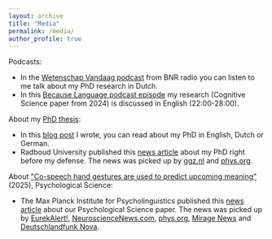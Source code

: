 ```yaml
---
layout: archive
title: "Media"
permalink: /media/
author_profile: true
---
```


Podcasts:
- In the [Wetenschap Vandaag podcast](https://www.bnr.nl/podcast/wetenschap-vandaag/10540686/hoe-onze-handgebaren-voorspellen-wat-we-gaan-zeggen) from BNR radio you can listen to me talk about my PhD research in Dutch.
- In this [Because Language podcast episode](https://becauselanguage.com/95-why-the-far-right-demagogues-language/) my research (Cognitive Science paper from 2024) is discussed in English (22:00-28:00).

About my [PhD thesis](https://hdl.handle.net/2066/316866):
- In this [blog post](https://www.mpi-talkling.mpi.nl/?p=2145&lang=en) I wrote, you can read about my PhD in English, Dutch or German. 
- Radboud University published this [news article](https://www.ru.nl/en/research/research-news/typing-in-mid-air-or-pretending-to-drink-how-using-your-hands-to-communicate-can-help-you-understand-others) about my PhD right before my defense. The news was picked up by [ggz.nl](https://ggz.nl/onderzoek-hoe-handgebaren-kunnen-helpen-om-iemand-te-begrijpen/) and [phys.org](https://phys.org/news/2025-03-mid-air-communicate.html). 

About ["Co-speech hand gestures are used to predict upcoming meaning"](https://doi.org/10.1177/09567976251331041) (2025), Psychological Science:
- The Max Planck Institute for Psycholinguistics published this [news article](https://www.mpi.nl/news/listeners-use-gestures-predict-upcoming-words) about our Psychological Science paper. The news was picked up by [EurekAlert!](https://www.eurekalert.org/news-releases/1080940), [NeuroscienceNews.com](https://neurosciencenews.com/gesture-speech-prediction-28684/), [phys.org](https://phys.org/news/2025-04-gestures-upcoming-words-virtual-avatar.html), [Mirage News](https://www.miragenews.com/gestures-help-listeners-predict-words-1447981/) and [Deutschlandfunk Nova](https://www.deutschlandfunknova.de/nachrichten/gespraeche-gesten-spielen-wohl-eine-wichtige-rolle-fuer-das-verstehen). 
